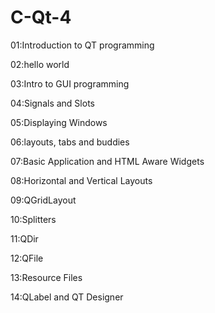 # C-Qt-4
01:Introduction to QT programming

02:hello world

03:Intro to GUI programming

04:Signals and Slots

05:Displaying Windows

06:layouts, tabs and buddies

07:Basic Application and HTML Aware Widgets

08:Horizontal and Vertical Layouts

09:QGridLayout

10:Splitters

11:QDir

12:QFile

13:Resource Files

14:QLabel and QT Designer
